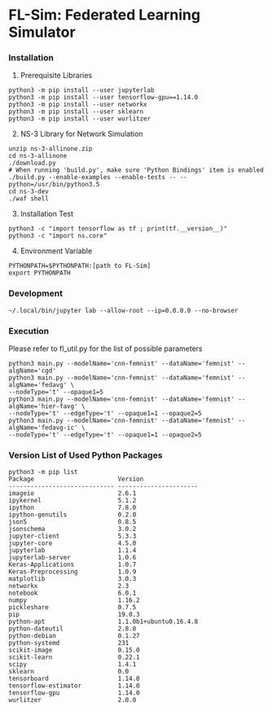# FL-Sim: Federated Learning Simulator

### Installation
1. Prerequisite Libraries
```console
python3 -m pip install --user jupyterlab
python3 -m pip install --user tensorflow-gpu==1.14.0
python3 -m pip install --user networkx
python3 -m pip install --user sklearn
python3 -m pip install --user wurlitzer
```

2. NS-3 Library for Network Simulation
```console
unzip ns-3-allinone.zip
cd ns-3-allinone
./download.py
# When running 'build.py', make sure 'Python Bindings' item is enabled
./build.py --enable-examples --enable-tests -- --python=/usr/bin/python3.5
cd ns-3-dev
./waf shell
```

3. Installation Test
```console
python3 -c "import tensorflow as tf ; print(tf.__version__)"
python3 -c "import ns.core"
```

4. Environment Variable
```console
PYTHONPATH=$PYTHONPATH:[path to FL-Sim]
export PYTHONPATH
```

### Development
```console
~/.local/bin/jupyter lab --allow-root --ip=0.0.0.0 --no-browser
```

### Execution
Please refer to fl_util.py for the list of possible parameters
```console
python3 main.py --modelName='cnn-femnist' --dataName='femnist' --algName='cgd'
python3 main.py --modelName='cnn-femnist' --dataName='femnist' --algName='fedavg' \
--nodeType='t' --opaque1=5
python3 main.py --modelName='cnn-femnist' --dataName='femnist' --algName='hier-favg' \
--nodeType='t' --edgeType='t' --opaque1=1 --opaque2=5
python3 main.py --modelName='cnn-femnist' --dataName='femnist' --algName='fedavg-ic' \
--nodeType='t' --edgeType='t' --opaque1=1 --opaque2=5
```

### Version List of Used Python Packages
```console
python3 -m pip list
Package                       Version
----------------------------- ----------------------
imageio                       2.6.1
ipykernel                     5.1.2
ipython                       7.8.0
ipython-genutils              0.2.0
json5                         0.8.5
jsonschema                    3.0.2
jupyter-client                5.3.3
jupyter-core                  4.5.0
jupyterlab                    1.1.4
jupyterlab-server             1.0.6
Keras-Applications            1.0.7
Keras-Preprocessing           1.0.9
matplotlib                    3.0.3
networkx                      2.3
notebook                      6.0.1
numpy                         1.16.2
pickleshare                   0.7.5
pip                           19.0.3
python-apt                    1.1.0b1+ubuntu0.16.4.8
python-dateutil               2.8.0
python-debian                 0.1.27
python-systemd                231
scikit-image                  0.15.0
scikit-learn                  0.22.1
scipy                         1.4.1
sklearn                       0.0
tensorboard                   1.14.0
tensorflow-estimator          1.14.0
tensorflow-gpu                1.14.0
wurlitzer                     2.0.0
```
